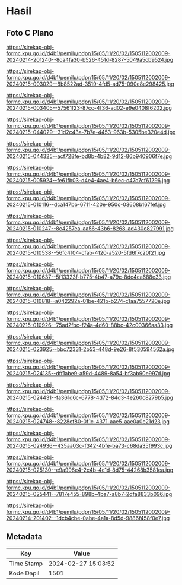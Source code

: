 # Hasil

## Foto C Plano

https://sirekap-obj-formc.kpu.go.id/d4b1/pemilu/pdpr/15/05/11/20/02/1505112002009-20240214-201240--8ca4fa30-b526-451d-8287-5049a5cb9524.jpg

https://sirekap-obj-formc.kpu.go.id/d4b1/pemilu/pdpr/15/05/11/20/02/1505112002009-20240215-003029--8b8522ad-3519-4fd5-ad75-090e8e298425.jpg

https://sirekap-obj-formc.kpu.go.id/d4b1/pemilu/pdpr/15/05/11/20/02/1505112002009-20240215-003405--57561f23-87cc-4f36-ad02-e9e0408f6202.jpg

https://sirekap-obj-formc.kpu.go.id/d4b1/pemilu/pdpr/15/05/11/20/02/1505112002009-20240215-044029--31d2c43a-7b7e-4453-963b-5305be320e4d.jpg

https://sirekap-obj-formc.kpu.go.id/d4b1/pemilu/pdpr/15/05/11/20/02/1505112002009-20240215-044325--acf728fe-bd8b-4b82-9d12-86b940906f7e.jpg

https://sirekap-obj-formc.kpu.go.id/d4b1/pemilu/pdpr/15/05/11/20/02/1505112002009-20240215-005924--fe61fb03-d4e4-4ae4-b6ec-c47c7cf61296.jpg

https://sirekap-obj-formc.kpu.go.id/d4b1/pemilu/pdpr/15/05/11/20/02/1505112002009-20240215-010116--dca147bb-6711-420e-950c-03608b167fef.jpg

https://sirekap-obj-formc.kpu.go.id/d4b1/pemilu/pdpr/15/05/11/20/02/1505112002009-20240215-010247--8c4257ea-aa56-43b6-8268-ad430c827991.jpg

https://sirekap-obj-formc.kpu.go.id/d4b1/pemilu/pdpr/15/05/11/20/02/1505112002009-20240215-010538--56fc4104-cfab-4120-a520-5fd6f7c20f21.jpg

https://sirekap-obj-formc.kpu.go.id/d4b1/pemilu/pdpr/15/05/11/20/02/1505112002009-20240215-010637--5f13323f-b775-4b47-a79c-8dc4ca688e33.jpg

https://sirekap-obj-formc.kpu.go.id/d4b1/pemilu/pdpr/15/05/11/20/02/1505112002009-20240215-010818--a042292a-01be-421b-b274-c1aa7557720e.jpg

https://sirekap-obj-formc.kpu.go.id/d4b1/pemilu/pdpr/15/05/11/20/02/1505112002009-20240215-010926--75ad2fbc-f24a-4d60-88bc-42c00366aa33.jpg

https://sirekap-obj-formc.kpu.go.id/d4b1/pemilu/pdpr/15/05/11/20/02/1505112002009-20240215-023925--bbc72331-2b53-448d-9e26-8f530594562a.jpg

https://sirekap-obj-formc.kpu.go.id/d4b1/pemilu/pdpr/15/05/11/20/02/1505112002009-20240215-024135--dff1abe9-a59d-4489-8a54-bf3ab90e997d.jpg

https://sirekap-obj-formc.kpu.go.id/d4b1/pemilu/pdpr/15/05/11/20/02/1505112002009-20240215-024431--fa361d6c-6778-4d72-84d3-4e260c8279b5.jpg

https://sirekap-obj-formc.kpu.go.id/d4b1/pemilu/pdpr/15/05/11/20/02/1505112002009-20240215-024748--8228cf80-0f1c-4371-aae5-aae0a0e21d23.jpg

https://sirekap-obj-formc.kpu.go.id/d4b1/pemilu/pdpr/15/05/11/20/02/1505112002009-20240215-024936--435aa03c-f342-4bfe-ba73-c68da35f993c.jpg

https://sirekap-obj-formc.kpu.go.id/d4b1/pemilu/pdpr/15/05/11/20/02/1505112002009-20240215-025130--e9a996e4-2c4b-4c1d-8d75-44268b3581ea.jpg

https://sirekap-obj-formc.kpu.go.id/d4b1/pemilu/pdpr/15/05/11/20/02/1505112002009-20240215-025441--7817e455-898b-4ba7-a8b7-2dfa8833b096.jpg

https://sirekap-obj-formc.kpu.go.id/d4b1/pemilu/pdpr/15/05/11/20/02/1505112002009-20240214-201402--1dcb4cbe-0abe-4a1a-8d5d-9886f458f0e7.jpg


## Metadata

| Key        | Value               |
| ---------- | ------------------- |
| Time Stamp | 2024-02-27 15:03:52 |
| Kode Dapil | 1501                |



